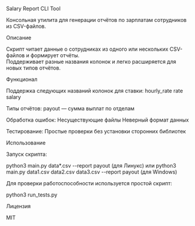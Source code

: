  Salary Report CLI Tool

Консольная утилита для генерации отчётов по зарплатам сотрудников из CSV-файлов.

 Описание

Скрипт читает данные о сотрудниках из одного или нескольких CSV-файлов и формирует отчёты.  
Поддерживает разные названия колонок и легко расширяется для новых типов отчётов.

 Функционал

 Поддержка следующих названий колонок для ставки:
  hourly_rate
  rate
  salary

 Типы отчётов:
  payout — сумма выплат по отделам

 Обработка ошибок:
  Несуществующие файлы
  Неверный формат данных

 Тестирование:
  Простые проверки без установки сторонних библиотек

 Использование

 Запуск скрипта:

python3 main.py data*.csv --report payout (для Линукс) или
python3 main.py data1.csv data2.csv data3.csv --report payout (для Windows)

 Для проверки работоспособности используется простой скрипт:

python3 run_tests.py

 Лицензия

MIT
